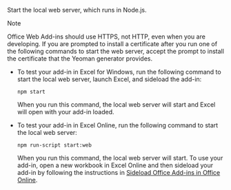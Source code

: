 
Start the local web server, which runs in Node.js.

> [!NOTE]
> Office Web Add-ins should use HTTPS, not HTTP, even when you are developing. If you are prompted to install a certificate after you run one of the following commands to start the web server, accept the prompt to install the certificate that the Yeoman generator provides. 

- To test your add-in in Excel for Windows, run the following command to start the local web server, launch Excel, and sideload the add-in:

    ```
    npm start
    ```

    When you run this command, the local web server will start and Excel will open with your add-in loaded.

- To test your add-in in Excel Online, run the following command to start the local web server:

    ```
    npm run-script start:web
    ```

    When you run this command, the local web server will start. To use your add-in, open a new workbook in Excel Online and then sideload your add-in by following the instructions in [Sideload Office Add-ins in Office Online](../testing/sideload-office-add-ins-for-testing.md#sideload-an-office-add-in-in-office-online).

